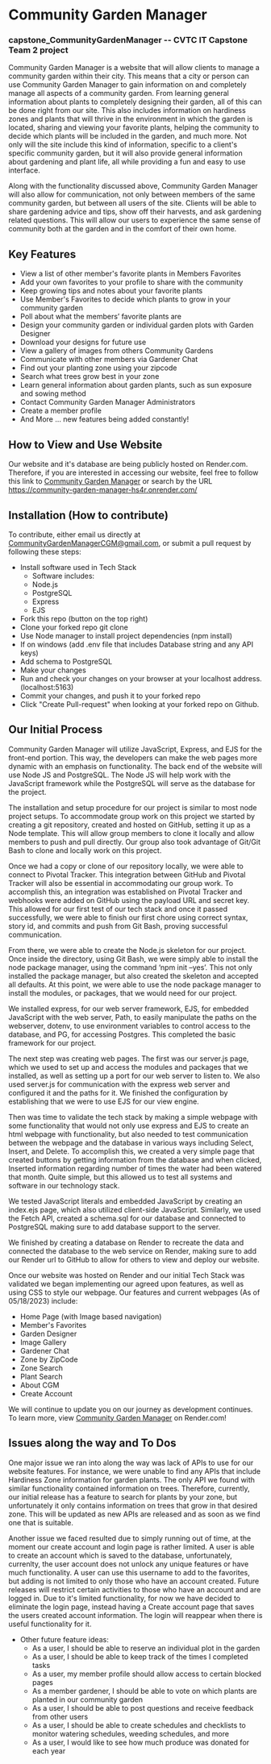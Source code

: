 # Community Garden Manager
### capstone_CommunityGardenManager -- CVTC IT Capstone Team 2 project
Community Garden Manager is a website that will allow clients to manage a community garden within their city. This means that a city or person can use Community Garden Manager to gain information on and completely manage all aspects of a community garden. From learning general information about plants to completely designing their garden, all of this can be done right from our site. This also includes information on hardiness zones and plants that will thrive in the environment in which the garden is located, sharing and viewing your favorite plants, helping the community to decide which plants will be included in the garden, and much more. Not only will the site include this kind of information, specific to a client's specific community garden, but it will also provide general information about gardening and plant life, all while providing a fun and easy to use interface.

Along with the functionality discussed above, Community Garden Manager will also allow for communication, not only between members of the same community garden, but between all users of the site. Clients will be able to share gardening advice and tips, show off their harvests, and ask gardening related questions. This will allow our users to experience the same sense of community both at the garden and in the comfort of their own home.

## Key Features
- View a list of other member's favorite plants in Members Favorites
- Add your own favorites to your profile to share with the community
- Keep growing tips and notes about your favorite plants
- Use Member's Favorites to decide which plants to grow in your community garden
- Poll about what the members’ favorite plants are
- Design your community garden or individual garden plots with Garden Designer
- Download your designs for future use
- View a gallery of images from others Community Gardens
- Communicate with other members via Gardener Chat
- Find out your planting zone using your zipcode
- Search what trees grow best in your zone
- Learn general information about garden plants, such as sun exposure and sowing method
- Contact Community Garden Manager Administrators
- Create a member profile
- And More ... new features being added constantly!

## How to View and Use Website
Our website and it's database are being publicly hosted on Render.com. Therefore, if you are interested in accessing our website, feel free to follow this link to [Community Garden Manager](https://community-garden-manager-hs4r.onrender.com/) or search by the URL https://community-garden-manager-hs4r.onrender.com/

## Installation (How to contribute)
To contribute, either email us directly at CommunityGardenManagerCGM@gmail.com, or submit a pull request by following these steps:
- Install software used in Tech Stack
  - Software includes:
   - Node.js
   - PostgreSQL
   - Express
   - EJS
- Fork this repo (button on the top right)
- Clone your forked repo git clone
- Use Node manager to install project dependencies (npm install)
- If on windows (add .env file that includes Database string and any API keys)
- Add schema to PostgreSQL
- Make your changes
- Run and check your changes on your browser at your localhost address. (localhost:5163)
- Commit your changes, and push it to your forked repo
- Click "Create Pull-request" when looking at your forked repo on Github.

## Our Initial Process
Community Garden Manager will utilize JavaScript, Express, and EJS for the front-end portion. This way, the developers can make the web pages more dynamic with an emphasis on functionality. The back end of the website will use Node JS and PostgreSQL. The Node JS will help work with the JavaScript framework while the PostgreSQL will serve as the database for the project.

The installation and setup procedure for our project is similar to most node project setups. To accommodate group work on this project we started by creating a git repository, created and hosted on GitHub, setting it up as a Node template. This will allow group members to clone it locally and allow members to push and pull directly. Our group also took advantage of Git/Git Bash to clone and locally work on this project. 

Once we had a copy or clone of our repository locally, we were able to connect to Pivotal Tracker. This integration between GitHub and Pivotal Tracker will also be essential in accommodating our group work. To accomplish this, an integration was established on Pivotal Tracker and webhooks were added on GitHub using the payload URL and secret key. This allowed for our first test of our tech stack and once it passed successfully, we were able to finish our first chore using correct syntax, story id, and commits and push from Git Bash, proving successful communication.

From there, we were able to create the Node.js skeleton for our project. Once inside the directory, using Git Bash, we were simply able to install the node package manager, using the command ‘npm init –yes’. This not only installed the package manager, but also created the skeleton and accepted all defaults. At this point, we were able to use the node package manager to install the modules, or packages, that we would need for our project. 

We installed express, for our web server framework, EJS, for embedded JavaScript with the web server, Path, to easily manipulate the paths on the webserver, dotenv, to use environment variables to control access to the database, and PG, for accessing Postgres. This completed the basic framework for our project.

The next step was creating web pages. The first was our server.js page, which we used to set up and access the modules and packages that we installed, as well as setting up a port for our web server to listen to. We also used server.js for communication with the express web server and configured it and the paths for it. We finished the configuration by establishing that we were to use EJS for our view engine.

Then was time to validate the tech stack by making a simple webpage with some functionality that would not only use express and EJS to create an html webpage with functionality, but also needed to test communication between the webpage and the database in various ways including Select, Insert, and Delete. To accomplish this, we created a very simple page that created buttons by getting information from the database and when clicked, Inserted information regarding number of times the water had been watered that month. Quite simple, but this allowed us to test all systems and software in our technology stack.

We tested JavaScript literals and embedded JavaScript by creating an index.ejs page, which also utilized client-side JavaScript. Similarly, we used the Fetch API, created a schema.sql for our database and connected to PostgreSQL making sure to add database support to the server. 

We finished by creating a database on Render to recreate the data and connected the database to the web service on Render, making sure to add our Render url to GitHub to allow for others to view and deploy our website.

Once our website was hosted on Render and our initial Tech Stack was validated we began implementing our agreed upon features, as well as using CSS to style our webpage.
Our features and current webpages (As of 05/18/2023) include:
 -  Home Page (with Image based navigation)
 -  Member's Favorites
 -  Garden Designer
 -  Image Gallery
 -  Gardener Chat
 -  Zone by ZipCode
 -  Zone Search
 -  Plant Search
 -  About CGM
 -  Create Account

We will continue to update you on our journey as development continues. To learn more, view [Community Garden Manager](https://community-garden-manager-hs4r.onrender.com/) on Render.com!

## Issues along the way and To Dos
One major issue we ran into along the way was lack of APIs to use for our website features. For instance, we were unable to find any APIs that include Hardiness Zone information for garden plants. The only 
API we found with similar functionality contained information on trees. Therefore, currently, our initial release has a feature to search for plants by your zone, but unfortunately it only contains information on
trees that grow in that desired zone. This will be updated as new APIs are released and as soon as we find one that is suitable.

Another issue we faced resulted due to simply running out of time, at the moment our create account and login page is rather limited. A user is able to create an account which is saved to the database,
unfortunately, currenlty, the user account does not unlock any unique features or have much functionality. A user can use this username to add to the favorites, but adding is not limited to only those
who have an account created. Future releases will restrict certain activities to those who have an account and are logged in. Due to it's limited functionality, for now we have decided to eliminate the login
page, instead having a Create account page that saves the users created account information. The login will reappear when there is useful functionality for it.

- Other future feature ideas:
  - As a user, I should be able to reserve an individual plot in the garden
  - As a user, I should be able to keep track of the times I completed tasks
  - As a user, my member profile should allow access to certain blocked pages
  - As a member gardener, I should be able to vote on which plants are planted in our community garden
  - As a user, I should be able to post questions and receive feedback from other users
  - As a user, I should be able to create schedules and checklists to monitor watering schedules, weeding schedules, and more
  - As a user, I would like to see how much produce was donated for each year
